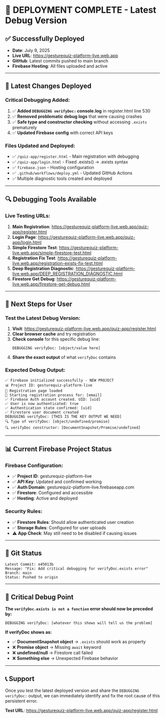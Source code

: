 # 🚀 DEPLOYMENT COMPLETE - Latest Debug Version

## ✅ **Successfully Deployed** 
- **Date**: July 9, 2025
- **Live URL**: https://gesturequiz-platform-live.web.app
- **GitHub**: Latest commits pushed to main branch
- **Firebase Hosting**: All files uploaded and active

---

## 🔧 **Latest Changes Deployed**

### **Critical Debugging Added:**
1. ✅ **Added `DEBUGGING verifyDoc:` console.log** in register.html line 530
2. ✅ **Removed problematic debug logs** that were causing crashes
3. ✅ **Safe type and constructor checking** without accessing `.exists` prematurely
4. ✅ **Updated Firebase config** with correct API keys

### **Files Updated and Deployed:**
- ✅ `/quiz-app/register.html` - Main registration with debugging
- ✅ `/quiz-app/login.html` - Fixed .exists() → .exists syntax
- ✅ `firebase.json` - Hosting configuration
- ✅ `.github/workflows/deploy.yml` - Updated GitHub Actions
- ✅ Multiple diagnostic tools created and deployed

---

## 🔍 **Debugging Tools Available**

### **Live Testing URLs:**
1. **Main Registration**: https://gesturequiz-platform-live.web.app/quiz-app/register.html
2. **Login Page**: https://gesturequiz-platform-live.web.app/quiz-app/login.html
3. **Simple Firestore Test**: https://gesturequiz-platform-live.web.app/simple-firestore-test.html
4. **Registration Fix Test**: https://gesturequiz-platform-live.web.app/registration-exists-fix-test.html
5. **Deep Registration Diagnostic**: https://gesturequiz-platform-live.web.app/DEEP_REGISTRATION_DIAGNOSTIC.html
6. **Firestore Get Debug**: https://gesturequiz-platform-live.web.app/firestore-get-debug.html

---

## 🎯 **Next Steps for User**

### **Test the Latest Debug Version:**
1. **Visit**: https://gesturequiz-platform-live.web.app/quiz-app/register.html
2. **Clear browser cache** and try registration
3. **Check console** for this specific debug line:
   ```
   DEBUGGING verifyDoc: [object/value here]
   ```
4. **Share the exact output** of what `verifyDoc` contains

### **Expected Debug Output:**
```
✅ Firebase initialized successfully - NEW PROJECT
📊 Project ID: gesturequiz-platform-live
🚀 Registration page loaded
🚀 Starting registration process for: [email]
✅ Firebase Auth account created. UID: [uid]
✅ User is now authenticated: true
✅ Authentication state confirmed: [uid]
✅ Firestore user document created
DEBUGGING verifyDoc: [THIS IS THE KEY OUTPUT WE NEED]
🔍 Type of verifyDoc: [object/undefined/promise]
🔍 verifyDoc constructor: [DocumentSnapshot/Promise/undefined]
```

---

## 📊 **Current Firebase Project Status**

### **Firebase Configuration:**
- ✅ **Project ID**: gesturequiz-platform-live
- ✅ **API Key**: Updated and confirmed working
- ✅ **Auth Domain**: gesturequiz-platform-live.firebaseapp.com
- ✅ **Firestore**: Configured and accessible
- ✅ **Hosting**: Active and deployed

### **Security Rules:**
- ✅ **Firestore Rules**: Should allow authenticated user creation
- ✅ **Storage Rules**: Configured for user uploads
- ⚠️ **App Check**: May still need to be disabled if causing issues

---

## 🔄 **Git Status**
```
Latest Commit: e45013b
Message: "Fix: Add critical debugging for verifyDoc.exists error"
Branch: main
Status: Pushed to origin
```

---

## 🚨 **Critical Debug Point**

**The `verifyDoc.exists is not a function` error should now be preceded by:**
```
DEBUGGING verifyDoc: [whatever this shows will tell us the problem]
```

**If verifyDoc shows as:**
- ✅ **DocumentSnapshot object** → `.exists` should work as property
- ❌ **Promise object** → Missing `await` keyword
- ❌ **undefined/null** → Firestore call failed
- ❌ **Something else** → Unexpected Firebase behavior

---

## 📞 **Support**

Once you test the latest deployed version and share the `DEBUGGING verifyDoc:` output, we can immediately identify and fix the root cause of this persistent error.

**Test URL**: https://gesturequiz-platform-live.web.app/quiz-app/register.html
